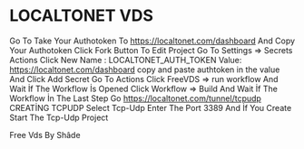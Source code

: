 # LOCALTONET VDS 
Go To Take Your Authotoken To https://localtonet.com/dashboard And Copy Your Authotoken
Click Fork Button To Edit Project
Go To Settings => Secrets Actions 
Click New 
Name : LOCALTONET_AUTH_TOKEN
Value: https://localtonet.com/dashboard copy and paste authtoken in the value
And Click Add Secret 
Go To Actions Click FreeVDS => run workflow And Wait
İf The Workflow İs Opened Click Workflow => Build And Wait
İf The Workflow İn The Last Step Go https://localtonet.com/tunnel/tcpudp 
CREATİNG TCPUDP
Select Tcp-Udp Enter The Port 3389 And İf You Create Start The Tcp-Udp Project


Free Vds By Shâde
